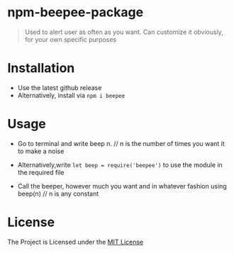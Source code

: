 # npm-beepee-package

> Used to alert user as often as you want. Can customize it obviously, for your own specific purposes

# Installation

* Use the latest github release
* Alternatively, install via `npm i beepee`

# Usage

* Go to terminal and write beep n. // n is the number of times you want it to make a noise

* Alternatively,write `let beep = require('beepee')` to use the module in the required file
* Call the beeper, however much you want and in whatever fashion using beep(n) // n is any constant

 
# License
The Project is Licensed under the [MIT License](https://github.com/abhinavralhan/beepee/blob/master/LICENSE)

